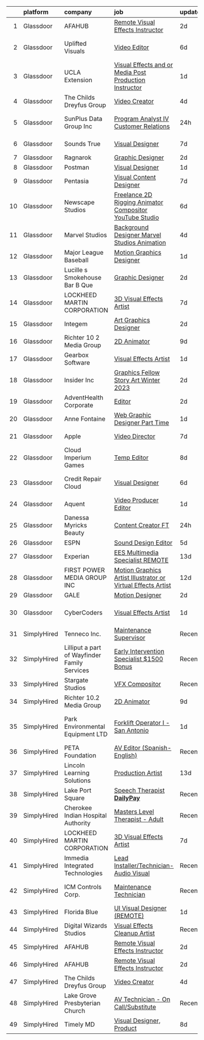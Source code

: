 

|    | platform    | company                                      | job                                                                                                                                                                                                                                                                                                                                                                                                                                                                                                                                                                                                                                                                                                                                                                                                                                                                                                                                                                                                                                                                                                                                                                                                                                                                                                                                              | update_time   | location                    |
|---:|:------------|:---------------------------------------------|:-------------------------------------------------------------------------------------------------------------------------------------------------------------------------------------------------------------------------------------------------------------------------------------------------------------------------------------------------------------------------------------------------------------------------------------------------------------------------------------------------------------------------------------------------------------------------------------------------------------------------------------------------------------------------------------------------------------------------------------------------------------------------------------------------------------------------------------------------------------------------------------------------------------------------------------------------------------------------------------------------------------------------------------------------------------------------------------------------------------------------------------------------------------------------------------------------------------------------------------------------------------------------------------------------------------------------------------------------|:--------------|:----------------------------|
|  1 | Glassdoor   | AFAHUB                                       | [Remote Visual Effects Instructor](https://www.glassdoor.com/partner/jobListing.htm?pos=101&ao=1110586&s=58&guid=00000182f7dee01fad42709255cd7074&src=GD_JOB_AD&t=SR&vt=w&ea=1&cs=1_58116fd3&cb=1662015955339&jobListingId=1008101325113&cpc=48B9F4758953335C&jrtk=3-0-1gbrtto2aj4jh801-1gbrtto2ti7lj800-5fc4e2303cafc9bf--6NYlbfkN0ACTeRvGRFS6hadW-07x_K1RnsIE8OdH4tufuZ5eRAiXlI_sIDJdKrGw2VyrxtUVkD5D1LegYZI2uEwF5P1TZF9z3h1HQ6YjGfBgu_3-O1rzWt02-I_LaaB-OReI6ixcnk1yyrm-fbALvPQX-DdLvPAsxyhCBHiFVI4qZKa-FrsGffLm3qRkGJJwbfUanZtZ_TVOxbyznhfFpzFVgv4Bn3F6ntazyBLyGmmwOIynbnlYlXHvHtUedhtlqss41BPOVcEAhIM7HdEJZU47DZzrq4Do_KvFGBeEIIUaA915e3m2Iqu6AaYxZd4vi6i1TxTQwCtpTdWScdCGc0Hf-ErkMXhYIrGe35t7wrJphM7YzVelkKuuV0qNu1H09lfl-S59TTNowi2zd8vDYmYaYWZcuzS98iD1-aLevHzo0jpa0hLPNSH4gWswV4zx4bUCjlOeadlAWOpEdD-KTa0CFKhlg5O_v0GxFu0S5XVhOF9iXsqKp4f_x4AVs2m8bu8LjmFbDg%3D)                                                                                                                                                                                                                                                                                                                                                                                                                                                                        | 2d            | Remote                      |
|  2 | Glassdoor   | Uplifted Visuals                             | [Video Editor](https://www.glassdoor.com/partner/jobListing.htm?pos=113&ao=1136043&s=58&guid=00000182f7dee01fad42709255cd7074&src=GD_JOB_AD&t=SR&vt=w&ea=1&cs=1_609ce88c&cb=1662015955340&jobListingId=1008094913090&jrtk=3-0-1gbrtto2aj4jh801-1gbrtto2ti7lj800-c991d4ce033bda69-)                                                                                                                                                                                                                                                                                                                                                                                                                                                                                                                                                                                                                                                                                                                                                                                                                                                                                                                                                                                                                                                               | 6d            | Los Angeles, CA             |
|  3 | Glassdoor   | UCLA Extension                               | [Visual Effects and or Media Post Production Instructor](https://www.glassdoor.com/partner/jobListing.htm?pos=112&ao=1136043&s=58&guid=00000182f7dee01fad42709255cd7074&src=GD_JOB_AD&t=SR&vt=w&ea=1&cs=1_1c6a6eb7&cb=1662015955340&jobListingId=1008104587675&jrtk=3-0-1gbrtto2aj4jh801-1gbrtto2ti7lj800-bf0b009795d16ed5-)                                                                                                                                                                                                                                                                                                                                                                                                                                                                                                                                                                                                                                                                                                                                                                                                                                                                                                                                                                                                                     | 1d            | Los Angeles, CA             |
|  4 | Glassdoor   | The Childs Dreyfus Group                     | [Video Creator](https://www.glassdoor.com/partner/jobListing.htm?pos=115&ao=1136043&s=58&guid=00000182f7dee01fad42709255cd7074&src=GD_JOB_AD&t=SR&vt=w&ea=1&cs=1_73adf1af&cb=1662015955340&jobListingId=1008098662830&jrtk=3-0-1gbrtto2aj4jh801-1gbrtto2ti7lj800-5898aa07f34c0c82-)                                                                                                                                                                                                                                                                                                                                                                                                                                                                                                                                                                                                                                                                                                                                                                                                                                                                                                                                                                                                                                                              | 4d            | Remote                      |
|  5 | Glassdoor   | SunPlus Data Group  Inc                      | [Program Analyst IV   Customer Relations](https://www.glassdoor.com/partner/jobListing.htm?pos=106&ao=1110586&s=58&guid=00000182f7dee01fad42709255cd7074&src=GD_JOB_AD&t=SR&vt=w&ea=1&cs=1_e5a821a0&cb=1662015955339&jobListingId=1008106210269&cpc=334ABAF5D42DC775&jrtk=3-0-1gbrtto2aj4jh801-1gbrtto2ti7lj800-ad8ddad82a75fac5--6NYlbfkN0DULGWi6MGNmPF8JEwdpn47mFiqeDQIkArtV0F7h0QntZB4zV1IjurA8ALwm6VIDpMA3v6fI_tOaVI93PJCtmGXatgM0i1h8Fxg-kbKB9jRHzfnC8rFAFYZJVBDsLhrf8hUDtjpDAjjqWgpXclQOdb4OeM0Z01Q24uLZ63vACZopyGU7TedurbNnx6atTuXo6lFh6Qj6uBbQAz5ssKMww6ftsvH_CJ1hvu_kGvqjfsaNEGCq36XPpopoAScLJvVD4451mcmcsqoemrEPmX-1vjTBxGdtRbCyJiWdo4onG2M30x82o_3GZnNCDQW7D_My4SOO27iT6Xr2WLCpuU9YxpFwJWLGZPAr6IxzsuC2sPdsQfRw6bSFlrZ9J3WNi5DxAjVRsE19fuUJK7u8RpxowQSfUlIvjWuL1N9iix8wAwIoEkfje-760H_9IzBh8V4FKlvfoSvMREhgxTUYClJgJV0vippuvvjPvTh5V2QKranK89fgtyyneqOkoTVD0nw4ZA%3D)                                                                                                                                                                                                                                                                                                                                                                                                                                                                 | 24h           | Agana Heights, GU           |
|  6 | Glassdoor   | Sounds True                                  | [Visual Designer](https://www.glassdoor.com/partner/jobListing.htm?pos=126&ao=1136043&s=58&guid=00000182f7dee01fad42709255cd7074&src=GD_JOB_AD&t=SR&vt=w&ea=1&cs=1_e98de4e0&cb=1662015955341&jobListingId=1008092435202&jrtk=3-0-1gbrtto2aj4jh801-1gbrtto2ti7lj800-ea5227971fc2dfdc-)                                                                                                                                                                                                                                                                                                                                                                                                                                                                                                                                                                                                                                                                                                                                                                                                                                                                                                                                                                                                                                                            | 7d            | Louisville, CO              |
|  7 | Glassdoor   | Ragnarok                                     | [Graphic Designer](https://www.glassdoor.com/partner/jobListing.htm?pos=120&ao=1136043&s=58&guid=00000182f7dee01fad42709255cd7074&src=GD_JOB_AD&t=SR&vt=w&ea=1&cs=1_7ba45c94&cb=1662015955341&jobListingId=1008101511699&jrtk=3-0-1gbrtto2aj4jh801-1gbrtto2ti7lj800-31700656b344dea0-)                                                                                                                                                                                                                                                                                                                                                                                                                                                                                                                                                                                                                                                                                                                                                                                                                                                                                                                                                                                                                                                           | 2d            | Remote                      |
|  8 | Glassdoor   | Postman                                      | [Visual Designer](https://www.glassdoor.com/partner/jobListing.htm?pos=114&ao=1136043&s=58&guid=00000182f7dee01fad42709255cd7074&src=GD_JOB_AD&t=SR&vt=w&cs=1_19e80dde&cb=1662015955340&jobListingId=1008104125295&jrtk=3-0-1gbrtto2aj4jh801-1gbrtto2ti7lj800-9d7b695bc4bc07c7-)                                                                                                                                                                                                                                                                                                                                                                                                                                                                                                                                                                                                                                                                                                                                                                                                                                                                                                                                                                                                                                                                 | 1d            | Remote                      |
|  9 | Glassdoor   | Pentasia                                     | [Visual Content Designer](https://www.glassdoor.com/partner/jobListing.htm?pos=116&ao=1136043&s=58&guid=00000182f7dee01fad42709255cd7074&src=GD_JOB_AD&t=SR&vt=w&cs=1_d0e9a399&cb=1662015955340&jobListingId=1008091237576&jrtk=3-0-1gbrtto2aj4jh801-1gbrtto2ti7lj800-8f7fba7587cd0d9a-)                                                                                                                                                                                                                                                                                                                                                                                                                                                                                                                                                                                                                                                                                                                                                                                                                                                                                                                                                                                                                                                         | 7d            | Remote                      |
| 10 | Glassdoor   | Newscape Studios                             | [Freelance 2D Rigging Animator Compositor YouTube Studio](https://www.glassdoor.com/partner/jobListing.htm?pos=117&ao=1136043&s=58&guid=00000182f7dee01fad42709255cd7074&src=GD_JOB_AD&t=SR&vt=w&ea=1&cs=1_71bfdb47&cb=1662015955340&jobListingId=1008094767544&jrtk=3-0-1gbrtto2aj4jh801-1gbrtto2ti7lj800-6926caafbf5b3d3f-)                                                                                                                                                                                                                                                                                                                                                                                                                                                                                                                                                                                                                                                                                                                                                                                                                                                                                                                                                                                                                    | 6d            | Remote                      |
| 11 | Glassdoor   | Marvel Studios                               | [Background Designer   Marvel Studios Animation](https://www.glassdoor.com/partner/jobListing.htm?pos=127&ao=1136043&s=58&guid=00000182f7dee01fad42709255cd7074&src=GD_JOB_AD&t=SR&vt=w&cs=1_44cb7ed5&cb=1662015955341&jobListingId=1008098248766&jrtk=3-0-1gbrtto2aj4jh801-1gbrtto2ti7lj800-549b305f52acca06-)                                                                                                                                                                                                                                                                                                                                                                                                                                                                                                                                                                                                                                                                                                                                                                                                                                                                                                                                                                                                                                  | 4d            | Burbank, CA                 |
| 12 | Glassdoor   | Major League Baseball                        | [Motion Graphics Designer](https://www.glassdoor.com/partner/jobListing.htm?pos=118&ao=1136043&s=58&guid=00000182f7dee01fad42709255cd7074&src=GD_JOB_AD&t=SR&vt=w&cs=1_3dc7962d&cb=1662015955340&jobListingId=1008103805288&jrtk=3-0-1gbrtto2aj4jh801-1gbrtto2ti7lj800-10226f75526b1937-)                                                                                                                                                                                                                                                                                                                                                                                                                                                                                                                                                                                                                                                                                                                                                                                                                                                                                                                                                                                                                                                        | 1d            | New York, NY                |
| 13 | Glassdoor   | Lucille s Smokehouse Bar B Que               | [Graphic Designer](https://www.glassdoor.com/partner/jobListing.htm?pos=102&ao=1110586&s=58&guid=00000182f7dee01fad42709255cd7074&src=GD_JOB_AD&t=SR&vt=w&ea=1&cs=1_b75d4c8d&cb=1662015955339&jobListingId=1008101422591&cpc=6A22310A23505C64&jrtk=3-0-1gbrtto2aj4jh801-1gbrtto2ti7lj800-a159816e37e29eaf--6NYlbfkN0BuBGneFnjn0WpUtxqBtWJcDbKDGe7kzae3Nm1BaVIa0RlBDt7kzHzs23RBqPUys0tTqXxTIXeSxN92xq52bib_W-GgKMonj6ZApb9gFy58EcYUF5Hf1y_mnmt8BwDbpHJ42uRXCyLv8nkeN0JnaUuwQTgDmd_5mfpIVh8doouN-uNNpacmm6pTIr8fcoxMkscrb99EqfJfHDDsq2U8FFRKkAtkM6Xg00s3bPa6NpCjyciR5SPE2vYZ0X-esXaG9fZS7N7BtaOPgv4n4yvKsIbw37WnRmMibM9rIl57KM9YaLOfmVfB8TiNLHOx6A4dRpwO9pePXYVmJ_YtmAoUaTD6oc4mXOje_vb2nwOTE2qJ5eIXQzTQwuBkB6lJPXfDAG2cZG8jDCrUiHlNBG824SAEnk8_YFzfY4YP8D2UJuyswWWjp9GNbNHTBNztB0IFQFkVaBuqxpJrBu95xOvG0Kvh31VREfQjZs8K33Ey6Xhdg-WQv0IWX74QVGBI3ORyyBo%3D)                                                                                                                                                                                                                                                                                                                                                                                                                                                                                        | 2d            | Signal Hill, CA             |
| 14 | Glassdoor   | LOCKHEED MARTIN CORPORATION                  | [3D Visual Effects Artist](https://www.glassdoor.com/partner/jobListing.htm?pos=107&ao=1136043&s=58&guid=00000182f7dee01fad42709255cd7074&src=GD_JOB_AD&t=SR&vt=w&cs=1_aa04f690&cb=1662015955339&jobListingId=1008092483685&jrtk=3-0-1gbrtto2aj4jh801-1gbrtto2ti7lj800-5797e30474f48f0f-)                                                                                                                                                                                                                                                                                                                                                                                                                                                                                                                                                                                                                                                                                                                                                                                                                                                                                                                                                                                                                                                        | 7d            | Englewood, CO               |
| 15 | Glassdoor   | Integem                                      | [Art Graphics Designer](https://www.glassdoor.com/partner/jobListing.htm?pos=108&ao=1136043&s=58&guid=00000182f7dee01fad42709255cd7074&src=GD_JOB_AD&t=SR&vt=w&ea=1&cs=1_0e7a78fc&cb=1662015955339&jobListingId=1008102053275&jrtk=3-0-1gbrtto2aj4jh801-1gbrtto2ti7lj800-db0b9712246398b2-)                                                                                                                                                                                                                                                                                                                                                                                                                                                                                                                                                                                                                                                                                                                                                                                                                                                                                                                                                                                                                                                      | 2d            | Remote                      |
| 16 | Glassdoor   | Richter 10 2 Media Group                     | [2D Animator](https://www.glassdoor.com/partner/jobListing.htm?pos=110&ao=1136043&s=58&guid=00000182f7dee01fad42709255cd7074&src=GD_JOB_AD&t=SR&vt=w&ea=1&cs=1_312cc1eb&cb=1662015955340&jobListingId=1008085629978&jrtk=3-0-1gbrtto2aj4jh801-1gbrtto2ti7lj800-903d20a9e11ad6ec-)                                                                                                                                                                                                                                                                                                                                                                                                                                                                                                                                                                                                                                                                                                                                                                                                                                                                                                                                                                                                                                                                | 9d            | Remote                      |
| 17 | Glassdoor   | Gearbox Software                             | [Visual Effects Artist](https://www.glassdoor.com/partner/jobListing.htm?pos=109&ao=1136043&s=58&guid=00000182f7dee01fad42709255cd7074&src=GD_JOB_AD&t=SR&vt=w&ea=1&cs=1_8c4916eb&cb=1662015955340&jobListingId=1008103174210&jrtk=3-0-1gbrtto2aj4jh801-1gbrtto2ti7lj800-ce04fd1151052e99-)                                                                                                                                                                                                                                                                                                                                                                                                                                                                                                                                                                                                                                                                                                                                                                                                                                                                                                                                                                                                                                                      | 1d            | Frisco, TX                  |
| 18 | Glassdoor   | Insider Inc                                  | [Graphics Fellow  Story Art  Winter 2023 ](https://www.glassdoor.com/partner/jobListing.htm?pos=130&ao=1136043&s=58&guid=00000182f7dee01fad42709255cd7074&src=GD_JOB_AD&t=SR&vt=w&ea=1&cs=1_81b19a9a&cb=1662015955342&jobListingId=1008101233004&jrtk=3-0-1gbrtto2aj4jh801-1gbrtto2ti7lj800-229c631765498603-)                                                                                                                                                                                                                                                                                                                                                                                                                                                                                                                                                                                                                                                                                                                                                                                                                                                                                                                                                                                                                                   | 2d            | New York, NY                |
| 19 | Glassdoor   | AdventHealth Corporate                       | [Editor](https://www.glassdoor.com/partner/jobListing.htm?pos=119&ao=1136043&s=58&guid=00000182f7dee01fad42709255cd7074&src=GD_JOB_AD&t=SR&vt=w&cs=1_0c065d1d&cb=1662015955340&jobListingId=1008102665279&jrtk=3-0-1gbrtto2aj4jh801-1gbrtto2ti7lj800-6591aba263a4f58a-)                                                                                                                                                                                                                                                                                                                                                                                                                                                                                                                                                                                                                                                                                                                                                                                                                                                                                                                                                                                                                                                                          | 2d            | Altamonte Springs, FL       |
| 20 | Glassdoor   | Anne Fontaine                                | [Web   Graphic Designer  Part Time ](https://www.glassdoor.com/partner/jobListing.htm?pos=103&ao=1110586&s=58&guid=00000182f7dee01fad42709255cd7074&src=GD_JOB_AD&t=SR&vt=w&ea=1&cs=1_8baeeb49&cb=1662015955339&jobListingId=1008104509355&cpc=32EE424DE2B657EB&jrtk=3-0-1gbrtto2aj4jh801-1gbrtto2ti7lj800-23cc6dd955f97acb--6NYlbfkN0A1yW4rVUtORymw55mWH2MRd7jhOoBOAz3YZ9XiYGcR52HGAZol1zhF17ueCYP6PeGZbqgBFf4cmeQjTTky6_vPc-OoRjfpJT3-wAGZ9Ijh-ZOt2TUtJI5dzhZ1jxD6OV77VobhLSlbSV26j4JKDWyWUv0F4cY85sJGApdTSLpkGCkYj7AYCSMTMAxjn-1jJrJmxMbCvAy2-vEJBSMjy7V8VShNdK3Rlbcuh4DcPbX26yUlxjI1SDh3xra6V1dA2ANK0JtcEOeN9Y8NyCAKdp3pvM6PljM0_iQGe4rLQb9WH-OoJPJd19GvCIKT-cg6GyoRfCTzhmegF9LbTon7q6AqD2Wsh0uKezR40xpBp_CxjAf3asFpyEfmRokzhzW1cELyw5GWqhF0FC9KpXHzeSh3cBRFc7-mSnj4g3JHWrIcbS8L12huGbG8IAUvZJOwB_f6462krvBiNffeOUm_nfv9K8R2PP1yBM4LBXF4MjvC_vIfh3vdJQOn72vJ8qNKpJm5r8RdbzN1Iw%3D%3D)                                                                                                                                                                                                                                                                                                                                                                                                                                                        | 1d            | Remote                      |
| 21 | Glassdoor   | Apple                                        | [Video Director](https://www.glassdoor.com/partner/jobListing.htm?pos=123&ao=1136043&s=58&guid=00000182f7dee01fad42709255cd7074&src=GD_JOB_AD&t=SR&vt=w&cs=1_96d93322&cb=1662015955341&jobListingId=1008090605823&jrtk=3-0-1gbrtto2aj4jh801-1gbrtto2ti7lj800-84a58d93ff95ae7c-)                                                                                                                                                                                                                                                                                                                                                                                                                                                                                                                                                                                                                                                                                                                                                                                                                                                                                                                                                                                                                                                                  | 7d            | Cupertino, CA               |
| 22 | Glassdoor   | Cloud Imperium Games                         | [Temp  Editor](https://www.glassdoor.com/partner/jobListing.htm?pos=121&ao=1136043&s=58&guid=00000182f7dee01fad42709255cd7074&src=GD_JOB_AD&t=SR&vt=w&ea=1&cs=1_8d15d5bf&cb=1662015955341&jobListingId=1008089626044&jrtk=3-0-1gbrtto2aj4jh801-1gbrtto2ti7lj800-b5eb9c03c5fafc54-)                                                                                                                                                                                                                                                                                                                                                                                                                                                                                                                                                                                                                                                                                                                                                                                                                                                                                                                                                                                                                                                               | 8d            | Los Angeles, CA             |
| 23 | Glassdoor   | Credit Repair Cloud                          | [Visual Designer](https://www.glassdoor.com/partner/jobListing.htm?pos=111&ao=1136043&s=58&guid=00000182f7dee01fad42709255cd7074&src=GD_JOB_AD&t=SR&vt=w&ea=1&cs=1_2a21c6fc&cb=1662015955340&jobListingId=1008095238733&jrtk=3-0-1gbrtto2aj4jh801-1gbrtto2ti7lj800-c1cdd3182aa272d3-)                                                                                                                                                                                                                                                                                                                                                                                                                                                                                                                                                                                                                                                                                                                                                                                                                                                                                                                                                                                                                                                            | 6d            | Los Angeles, CA             |
| 24 | Glassdoor   | Aquent                                       | [Video Producer   Editor](https://www.glassdoor.com/partner/jobListing.htm?pos=105&ao=1110586&s=58&guid=00000182f7dee01fad42709255cd7074&src=GD_JOB_AD&t=SR&vt=w&cs=1_713355d8&cb=1662015955339&jobListingId=1008104454811&cpc=C4A69CCDBB3B9599&jrtk=3-0-1gbrtto2aj4jh801-1gbrtto2ti7lj800-1f1951e2e24dbac4--6NYlbfkN0DMrcEu7yrtATojKJA7cEzGQ3FdRGWLh0CZQInL4ECGI9gD0Wolx9R2EDT7B77c2cRUFFR_9LsM2Tk14eLpCAhjdUTAo7gWscRyhJwHQrkaV0EPgV7AYrsGf9gR5EjOH25v8dViN-1V49rVxaXny4JIDmKlvVbDpAuY9NXtvFe3lS2skUA8Mt3b7fKdG10i3EsBu66sV7ToUwklp4fbOpdTX4C9vVs4qYDMxKPeqwI3DKmaW-NtJywi_evz-UbbRYdrrJ1ryphh5WDiWWf89KBH95FYRGDc2L2XPEvh589J30MYlJbmjJlKgnfbji7fwII3WVaABt74g34PvJy0OWbmuXRF766EZ8O3xW17ueCgQvM4WkQXbyVjhcfUY2-0b-9yTw-OaI2Grqe_V2-DVz59ugsEVyyInJNgSXkETozwa6iQvZyJAcXG8t_OVizFwy3d63eyQQx5-8qoWxD-5j_8)                                                                                                                                                                                                                                                                                                                                                                                                                                                                                                                                    | 1d            | Remote                      |
| 25 | Glassdoor   | Danessa Myricks Beauty                       | [Content Creator  FT ](https://www.glassdoor.com/partner/jobListing.htm?pos=122&ao=1136043&s=58&guid=00000182f7dee01fad42709255cd7074&src=GD_JOB_AD&t=SR&vt=w&ea=1&cs=1_f4089a4f&cb=1662015955341&jobListingId=1008106646685&jrtk=3-0-1gbrtto2aj4jh801-1gbrtto2ti7lj800-499dc2f28030b226-)                                                                                                                                                                                                                                                                                                                                                                                                                                                                                                                                                                                                                                                                                                                                                                                                                                                                                                                                                                                                                                                       | 24h           | Bethpage, NY                |
| 26 | Glassdoor   | ESPN                                         | [Sound Design Editor](https://www.glassdoor.com/partner/jobListing.htm?pos=128&ao=1136043&s=58&guid=00000182f7dee01fad42709255cd7074&src=GD_JOB_AD&t=SR&vt=w&cs=1_2040bd23&cb=1662015955341&jobListingId=1008096636364&jrtk=3-0-1gbrtto2aj4jh801-1gbrtto2ti7lj800-ecbe930af2d94d18-)                                                                                                                                                                                                                                                                                                                                                                                                                                                                                                                                                                                                                                                                                                                                                                                                                                                                                                                                                                                                                                                             | 5d            | Bristol, CT                 |
| 27 | Glassdoor   | Experian                                     | [EES  Multimedia Specialist  REMOTE ](https://www.glassdoor.com/partner/jobListing.htm?pos=125&ao=1136043&s=58&guid=00000182f7dee01fad42709255cd7074&src=GD_JOB_AD&t=SR&vt=w&ea=1&cs=1_f78f3e95&cb=1662015955341&jobListingId=1008080095541&jrtk=3-0-1gbrtto2aj4jh801-1gbrtto2ti7lj800-e6932b326ba08d5e-)                                                                                                                                                                                                                                                                                                                                                                                                                                                                                                                                                                                                                                                                                                                                                                                                                                                                                                                                                                                                                                        | 13d           | Costa Mesa, CA              |
| 28 | Glassdoor   | FIRST POWER MEDIA GROUP INC                  | [Motion Graphics Artist  Illustrator or Virtual Effects Artist](https://www.glassdoor.com/partner/jobListing.htm?pos=129&ao=1136043&s=58&guid=00000182f7dee01fad42709255cd7074&src=GD_JOB_AD&t=SR&vt=w&ea=1&cs=1_0b8a60a3&cb=1662015955341&jobListingId=1008081539634&jrtk=3-0-1gbrtto2aj4jh801-1gbrtto2ti7lj800-8054c3162beab296-)                                                                                                                                                                                                                                                                                                                                                                                                                                                                                                                                                                                                                                                                                                                                                                                                                                                                                                                                                                                                              | 12d           | Silver Spring, MD           |
| 29 | Glassdoor   | GALE                                         | [Motion Designer](https://www.glassdoor.com/partner/jobListing.htm?pos=124&ao=1136043&s=58&guid=00000182f7dee01fad42709255cd7074&src=GD_JOB_AD&t=SR&vt=w&ea=1&cs=1_aef0d14d&cb=1662015955341&jobListingId=1008102003017&jrtk=3-0-1gbrtto2aj4jh801-1gbrtto2ti7lj800-5797e0628bd11ac5-)                                                                                                                                                                                                                                                                                                                                                                                                                                                                                                                                                                                                                                                                                                                                                                                                                                                                                                                                                                                                                                                            | 2d            | Austin, TX                  |
| 30 | Glassdoor   | CyberCoders                                  | [Visual Effects Artist](https://www.glassdoor.com/partner/jobListing.htm?pos=104&ao=1110586&s=58&guid=00000182f7dee01fad42709255cd7074&src=GD_JOB_AD&t=SR&vt=w&ea=1&cs=1_f15f7a2e&cb=1662015955339&jobListingId=1008104557032&cpc=AC285F3A3ECA6BB0&jrtk=3-0-1gbrtto2aj4jh801-1gbrtto2ti7lj800-1998f560361b209f--6NYlbfkN0CpFJQzrgRR8WqXWK1qKKEqALWJw739KlKqr2H-MSI4eoBlI4EFrmor2FYZMP3muM2_qjxn6QbR6H1tzv79vL7_ZCjaCzAR_1_8yVX9eZUd0mEphjg6Qw9YzCdm5Dkqqm6C6pSGWqh8tZO386dINFQoJ1dtID_lcF1Pl_WllKaVSf5v0glpm8kNhBdo5Pl2C8rSYWe17dCHv8Bkl7XGv-3fNyfvKJBW_w0mSpNIiQBttkYCZwWM0fXTTdq59Go2Wu5gVX7GpiMHVcn09jBDnp8AD8NQZW4Q8cd0D2DE0kN-NSpuJ7hKjAoV1BJTSevMYHSccnzp-U5zn9m7tLE0q-NUGiQAvAxHE3X0krflrVqlipxzKe0AGzOK4E9fvDje7YI-_xibhzMhr1b2B81f2qk8feMEPV6dddqhEk23rx43BoVXO85diFoIvZJIugNH77SETvPlV4dlzGwz453Mwx-te1fdsg09fNo5NeMgOv__QtL5wz_DEN2acmlKIJ3UorQdPYLNkr_MDrBajRvccscJej5ysVQyHqnDbfFveqKGEYU4effastJILD0n46XdJJPrIiFNKZyUFb6qbGP6p7CUjcSa8vX3ef59V4ADMk7OX_NOOJHh6TMEHvXtfRapcMwEj1Ymtlsshjjew6qeaWY_0bQMjbsxdK0FDKXKoeaMesao3ThFLsRWlJ99CZQ6xfFMe2LBJ6q1tRUpFO-Q8aUaAoRnhsjitKSiq3CUjEqQb6xbDvvYtcsXvzAI3b2TOoAlZurlUL6v4Wc_7S2pLQQdcUdSGtscvYMjB0xd5kWBoRDwjTwoEpQESDQC1exnq10DN6AIxApzJPf_atpWs07pSfuU1U448azf65dsy8vTnWKw8TYw-kL4Euv1He1FM3uaKPcJIJnXXJmObkNeKpZuAnoR4bGfYR1QpvCnna4v0jdbEcszFk301BySHn6Fa7k6v-v_thm6ytYCPm8XN6N3) | 1d            | Los Angeles, CA             |
| 31 | SimplyHired | Tenneco Inc.                                 | [Maintenance Supervisor](https://www.simplyhired.com/job/anIOxmv_zx06P53hDsjsE-kdA0lrvTBmT05qS49eUSHzupbOH4dMbQ?q=visual+effects)                                                                                                                                                                                                                                                                                                                                                                                                                                                                                                                                                                                                                                                                                                                                                                                                                                                                                                                                                                                                                                                                                                                                                                                                                | Recently      | Seward, NE                  |
| 32 | SimplyHired | Lilliput a part of Wayfinder Family Services | [Early Intervention Specialist $1500 Bonus](https://www.simplyhired.com/job/RVE2WQyBg6Nmelq1sX8pMncL28yGT3PtG5osPkq6l1KVlG_BQq8k1w?q=visual+effects)                                                                                                                                                                                                                                                                                                                                                                                                                                                                                                                                                                                                                                                                                                                                                                                                                                                                                                                                                                                                                                                                                                                                                                                             | Recently      | Alameda, CA                 |
| 33 | SimplyHired | Stargate Studios                             | [VFX Compositor](https://www.simplyhired.com/job/Sfd19adjJ5XjbtUNNvu-vz3MYh08PG5FxyGQ-h967jvwbASIAsqbDw?q=visual+effects)                                                                                                                                                                                                                                                                                                                                                                                                                                                                                                                                                                                                                                                                                                                                                                                                                                                                                                                                                                                                                                                                                                                                                                                                                        | Recently      | Remote                      |
| 34 | SimplyHired | Richter 10.2 Media Group                     | [2D Animator](https://www.simplyhired.com/job/bPXdJCCeRUVZbkOUCLEYO_2v_JJa5ieO2a1aN21KWJ1LXbcHzKah6g?q=visual+effects)                                                                                                                                                                                                                                                                                                                                                                                                                                                                                                                                                                                                                                                                                                                                                                                                                                                                                                                                                                                                                                                                                                                                                                                                                           | 9d            | Remote                      |
| 35 | SimplyHired | Park Environmental Equipment LTD             | [Forklift Operator I - San Antonio](https://www.simplyhired.com/job/o3KilIlTwnEG8MuDqgB8KTbwH2JR-0IO-vOY376D5NUw-i2A4bamjA?q=visual+effects)                                                                                                                                                                                                                                                                                                                                                                                                                                                                                                                                                                                                                                                                                                                                                                                                                                                                                                                                                                                                                                                                                                                                                                                                     | 1d            | San Antonio, TX +1 location |
| 36 | SimplyHired | PETA Foundation                              | [AV Editor (Spanish-English)](https://www.simplyhired.com/job/5qaKmRuLAlV1WwyNEuG7OaZ9UqjS0QGLMklTD-8jRaCxFdIj0ItRdw?q=visual+effects)                                                                                                                                                                                                                                                                                                                                                                                                                                                                                                                                                                                                                                                                                                                                                                                                                                                                                                                                                                                                                                                                                                                                                                                                           | Recently      | Remote                      |
| 37 | SimplyHired | Lincoln Learning Solutions                   | [Production Artist](https://www.simplyhired.com/job/OuoI5eV4sZUd-xdj9x9iA8x9iJACBbQ_vWln9uxuW63FIscbwS_V0Q?q=visual+effects)                                                                                                                                                                                                                                                                                                                                                                                                                                                                                                                                                                                                                                                                                                                                                                                                                                                                                                                                                                                                                                                                                                                                                                                                                     | 13d           | Remote                      |
| 38 | SimplyHired | Lake Port Square                             | [Speech Therapist **DailyPay**](https://www.simplyhired.com/job/UnbmGA5ask0d3rqUECA3Vus0b1qHb1rsdbo-W4HeVzi_DQ2TQoAJ7Q?q=visual+effects)                                                                                                                                                                                                                                                                                                                                                                                                                                                                                                                                                                                                                                                                                                                                                                                                                                                                                                                                                                                                                                                                                                                                                                                                         | Recently      | Leesburg, FL                |
| 39 | SimplyHired | Cherokee Indian Hospital Authority           | [Masters Level Therapist - Adult](https://www.simplyhired.com/job/Zb1f9ndDfCV9DwGpRQtBDaD502p99LL1Fuxm0qJ1PxK8iNIQhLI8UA?q=visual+effects)                                                                                                                                                                                                                                                                                                                                                                                                                                                                                                                                                                                                                                                                                                                                                                                                                                                                                                                                                                                                                                                                                                                                                                                                       | Recently      | Cherokee, NC                |
| 40 | SimplyHired | LOCKHEED MARTIN CORPORATION                  | [3D Visual Effects Artist](https://www.simplyhired.com/job/J3GjyzAcwZmVvmk1TNEJIy9cz-07OEKPtMqbbQurOD88lapBTUgJMA?q=visual+effects)                                                                                                                                                                                                                                                                                                                                                                                                                                                                                                                                                                                                                                                                                                                                                                                                                                                                                                                                                                                                                                                                                                                                                                                                              | 7d            | Englewood, CO               |
| 41 | SimplyHired | Immedia Integrated Technologies              | [Lead Installer/Technician-Audio Visual](https://www.simplyhired.com/job/IL_TH2SXPlz2tOw2DDE_I22xSpEewZlkJne33ZaAXd-CmCI5oTmI_A?q=visual+effects)                                                                                                                                                                                                                                                                                                                                                                                                                                                                                                                                                                                                                                                                                                                                                                                                                                                                                                                                                                                                                                                                                                                                                                                                | Recently      | Scottsdale, AZ              |
| 42 | SimplyHired | ICM Controls Corp.                           | [Maintenance Technician](https://www.simplyhired.com/job/MKpG2-bxhWXWB1ZMYVBf2c8_MdwqLVLyq7l2CTEvE-p4OflQd93yUA?q=visual+effects)                                                                                                                                                                                                                                                                                                                                                                                                                                                                                                                                                                                                                                                                                                                                                                                                                                                                                                                                                                                                                                                                                                                                                                                                                | Recently      | North Syracuse, NY          |
| 43 | SimplyHired | Florida Blue                                 | [UI Visual Designer (REMOTE)](https://www.simplyhired.com/job/u_o3RyvXiWieVjHukgppSOXaZJNsKAqMeSw8eaKXQ17cHRmSoYbg_Q?q=visual+effects)                                                                                                                                                                                                                                                                                                                                                                                                                                                                                                                                                                                                                                                                                                                                                                                                                                                                                                                                                                                                                                                                                                                                                                                                           | 1d            | Remote                      |
| 44 | SimplyHired | Digital Wizards Studios                      | [Visual Effects Cleanup Artist](https://www.simplyhired.com/job/kkqZXaOG1mVYi_8_TZsl5EWZe3RnXtgf1yRDCdM8gE9RydYvJlysrA?q=visual+effects)                                                                                                                                                                                                                                                                                                                                                                                                                                                                                                                                                                                                                                                                                                                                                                                                                                                                                                                                                                                                                                                                                                                                                                                                         | Recently      | Remote                      |
| 45 | SimplyHired | AFAHUB                                       | [Remote Visual Effects Instructor](https://www.simplyhired.com/job/eheyO8hDMs1jWyirtqpijBLnhZrl_1SlCgIqcC8r_KSbvM-2O64XFQ?q=visual+effects)                                                                                                                                                                                                                                                                                                                                                                                                                                                                                                                                                                                                                                                                                                                                                                                                                                                                                                                                                                                                                                                                                                                                                                                                      | 2d            | Remote                      |
| 46 | SimplyHired | AFAHUB                                       | [Remote Visual Effects Instructor](https://www.simplyhired.com/job/eheyO8hDMs1jWyirtqpijBLnhZrl_1SlCgIqcC8r_KSbvM-2O64XFQ?q=visual+effects)                                                                                                                                                                                                                                                                                                                                                                                                                                                                                                                                                                                                                                                                                                                                                                                                                                                                                                                                                                                                                                                                                                                                                                                                      | 2d            | Remote                      |
| 47 | SimplyHired | The Childs Dreyfus Group                     | [Video Creator](https://www.simplyhired.com/job/Y-Svk-VFomnjmdVXWD2fRB2LoSLFlPa3exbMFuCwFIToR8IO2WZrrw?q=visual+effects)                                                                                                                                                                                                                                                                                                                                                                                                                                                                                                                                                                                                                                                                                                                                                                                                                                                                                                                                                                                                                                                                                                                                                                                                                         | 4d            | Remote                      |
| 48 | SimplyHired | Lake Grove Presbyterian Church               | [AV Technician - On Call/Substitute](https://www.simplyhired.com/job/tb9Lp_96v5nuqnhe0ZYtbeKN6hRlb-jVRHz1dLdsFAKeVM_Axvfv9Q?q=visual+effects)                                                                                                                                                                                                                                                                                                                                                                                                                                                                                                                                                                                                                                                                                                                                                                                                                                                                                                                                                                                                                                                                                                                                                                                                    | Recently      | Lake Oswego, OR             |
| 49 | SimplyHired | Timely MD                                    | [Visual Designer, Product](https://www.simplyhired.com/job/2SYl3DZvUSGvNKkLAg343DOddjOpCFJqQWrx7CInbxemcD5kmU1ERA?q=visual+effects)                                                                                                                                                                                                                                                                                                                                                                                                                                                                                                                                                                                                                                                                                                                                                                                                                                                                                                                                                                                                                                                                                                                                                                                                              | 8d            | Remote                      |